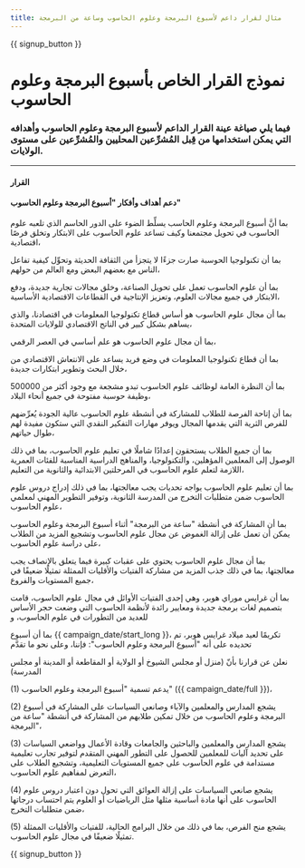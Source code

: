 ```yaml
---
title: مثال لقرار داعم لأسبوع البرمجة وعلوم الحاسوب وساعة من البرمجة
---
```


{{ signup_button }}

# نموذج القرار الخاص بأسبوع البرمجة وعلوم الحاسوب

### فيما يلي صياغة عينة القرار الداعم لأسبوع البرمجة وعلوم الحاسوب وأهدافه التي يمكن استخدامها من قِبل المُشرِّعين المحليين والمُشرِّعين على مستوى الولايات.

* * *

#### **القرار**  


#### دعم أهداف وأفكار "أسبوع البرمجة وعلوم الحاسوب"

بما أنَّ أسبوع البرمجة وعلوم الحاسب يسلِّط الضوء على الدور الحاسم الذي تلعبه علوم الحاسوب في تحويل مجتمعنا وكيف تساعد علوم الحاسوب على الابتكار وتخلق فرصًا اقتصادية،

بما أن تكنولوجيا الحوسبة صارت جزءًا لا يتجزأ من الثقافة الحديثة وتحوِّل كيفية تفاعل الناس مع بعضهم البعض ومع العالم من حولهم،

بما أن علوم الحاسوب تعمل على تحويل الصناعة، وخلق مجالات تجارية جديدة، ودفع الابتكار في جميع مجالات العلوم، وتعزيز الإنتاجية في القطاعات الاقتصادية الأساسية،

بما أن مجال علوم الحاسوب هو أساس قطاع تكنولوجيا المعلومات في اقتصادنا، والذي يساهم بشكل كبير في الناتج الاقتصادي للولايات المتحدة،

بما أن مجال علوم الحاسوب هو علم أساسي في العصر الرقمي،

بما أن قطاع تكنولوجيا المعلومات في وضع فريد يساعد على الانتعاش الاقتصادي من خلال البحث وتطوير ابتكارات جديدة،

بما أن النظرة العامة لوظائف علوم الحاسوب تبدو مشجعة مع وجود أكثر من 500000 وظيفة حوسبة مفتوحة في جميع أنحاء البلاد،

بما أن إتاحة الفرصة للطلاب للمشاركة في أنشطة علوم الحاسوب عالية الجودة يُعرِّضهم للفرص الثرية التي يقدمها المجال ويوفر مهارات التفكير النقدي التي ستكون مفيدة لهم طوال حياتهم،

بما أن جميع الطلاب يستحقون إعدادًا شاملًا في تعليم علوم الحاسوب، بما في ذلك الوصول إلى المعلمين المؤهلين، والتكنولوجيا، والمناهج الدراسية المناسبة للفئات العمرية اللازمة لتعلم علوم الحاسوب في المرحلتين الابتدائية والثانوية من التعليم،

بما أن تعليم علوم الحاسوب يواجه تحديات يجب معالجتها، بما في ذلك إدراج دروس علوم الحاسوب ضمن متطلبات التخرج من المدرسة الثانوية، وتوفير التطوير المهني لمعلمي علوم الحاسوب،

بما أن المشاركة في أنشطة "ساعة من البرمجة" أثناء أسبوع البرمجة وعلوم الحاسوب يمكن أن تعمل على إزالة الغموض عن مجال علوم الحاسوب وتشجيع المزيد من الطلاب على دراسة علوم الحاسوب،

بما أن مجال علوم الحاسوب يحتوي على عقبات كبيرة فيما يتعلق بالإنصاف يجب معالجتها، بما في ذلك جذب المزيد من مشاركة الفتيات والأقليات الممثلة تمثيلًا ضعيفًا في جميع المستويات والفروع،

بما أن غرايس موراي هوبر، وهي إحدى الفتيات الأوائل في مجال علوم الحاسوب، قامت بتصميم لغات برمجة جديدة ومعايير رائدة لأنظمة الحاسوب التي وضعت حجر الأساس للعديد من التطورات في علوم الحاسوب، و

بما أن أسبوع {{ campaign_date/start_long }}، تكريمًا لعيد ميلاد غرايس هوبر، تم تحديده على أنه "أسبوع البرمجة وعلوم الحاسوب": فإننا، وعلى نحو ما تقدَّم<br />

نعلن عن قرارنا بأنّ (منزل أو مجلس الشيوخ أو الولاية أو المقاطعة أو المدينة أو مجلس المدرسة)

(1) يدعم تسمية "أسبوع البرمجة وعلوم الحاسوب" ({{ campaign_date/full }})،

(2) يشجع المدارس والمعلمين والآباء وصانعي السياسات على المشاركة في أسبوع البرمجة وعلوم الحاسوب من خلال تمكين طلابهم من المشاركة في أنشطة "ساعة من البرمجة"،

(3) يشجع المدارس والمعلمين والباحثين والجامعات وقادة الأعمال وواضعي السياسات على تحديد آليات للمعلمين للحصول على التطور المهني المتقدم لتوفير تجارب تعليمية مستدامة في علوم الحاسوب على جميع المستويات التعليمية، وتشجيع الطلاب على التعرض لمفاهيم علوم الحاسوب،

(4) يشجع صانعي السياسات على إزالة العوائق التي تحول دون اعتبار دروس علوم الحاسوب على أنها مادة أساسية مثلها مثل الرياضيات أو العلوم يتم احتساب درجاتها ضمن متطلبات التخرج،

(5) يشجع منح الفرص، بما في ذلك من خلال البرامج الحالية، للفتيات والأقليات الممثلة تمثيلًا ضعيفًا في مجال علوم الحاسوب.

{{ signup_button }}